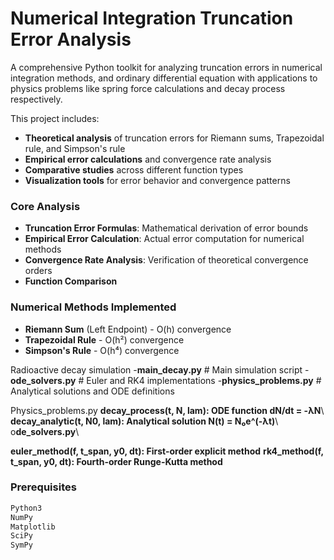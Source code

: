 # Numerical Integration Truncation Error Analysis

A comprehensive Python toolkit for analyzing truncation errors in numerical integration methods, and ordinary differential equation with applications to physics problems like spring force calculations and decay process respectively.

This project includes:
- **Theoretical analysis** of truncation errors for Riemann sums, Trapezoidal rule, and Simpson's rule
- **Empirical error calculations** and convergence rate analysis
- **Comparative studies** across different function types
- **Visualization tools** for error behavior and convergence patterns

### Core Analysis
- **Truncation Error Formulas**: Mathematical derivation of error bounds
- **Empirical Error Calculation**: Actual error computation for numerical methods
- **Convergence Rate Analysis**: Verification of theoretical convergence orders
- **Function Comparison**

### Numerical Methods Implemented
- **Riemann Sum** (Left Endpoint) - O(h) convergence
- **Trapezoidal Rule** - O(h²) convergence  
- **Simpson's Rule** - O(h⁴) convergence

Radioactive decay simulation
-**main_decay.py**             # Main simulation script
-**ode_solvers.py**            # Euler and RK4 implementations
-**physics_problems.py**        # Analytical solutions and ODE definitions

Physics_problems.py
**decay_process(t, N, lam): ODE function dN/dt = -λN**\\
**decay_analytic(t, N0, lam): Analytical solution N(t) = N₀e^(-λt)**\\
o**de_solvers.py**\\

**euler_method(f, t_span, y0, dt): First-order explicit method**
**rk4_method(f, t_span, y0, dt): Fourth-order Runge-Kutta method**

### Prerequisites
```bash
Python3
NumPy
Matplotlib
SciPy
SymPy
